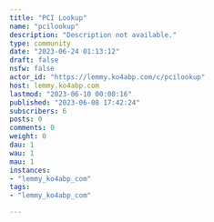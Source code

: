 ```yaml
---
title: "PCI Lookup" 
name: "pcilookup"
description: "Description not available."
type: community
date: "2023-06-24 01:13:12"
draft: false
nsfw: false
actor_id: "https://lemmy.ko4abp.com/c/pcilookup"
host: lemmy.ko4abp.com
lastmod: "2023-06-10 00:00:16"
published: "2023-06-08 17:42:24"
subscribers: 6
posts: 0
comments: 0
weight: 0
dau: 1
wau: 1
mau: 1
instances:
- "lemmy_ko4abp_com"
tags: 
- "lemmy_ko4abp_com"

---
```

